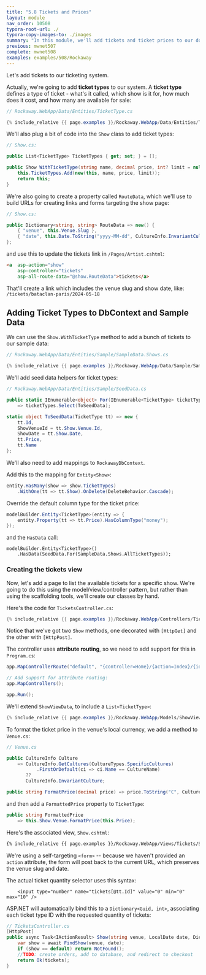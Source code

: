 ```yaml
---
title: "5.8 Tickets and Prices"
layout: module
nav_order: 10508
typora-root-url: ./
typora-copy-images-to: ./images
summary: "In this module, we'll add tickets and ticket prices to our domain model, and build a page where customers can select the tickets they want to order."
previous: mwnet507
complete: mwnet508
examples: examples/508/Rockaway
---
```


Let's add tickets to our ticketing system.

Actually, we're going to add **ticket types** to our system. A **ticket type** defines a type of ticket - what's it called, which show is it for, how much does it cost, and how many are available for sale:

```csharp
// Rockaway.WebApp/Data/Entities/TicketType.cs

{% include_relative {{ page.examples }}/Rockaway.WebApp/Data/Entities/TicketType.cs %}
```

We'll also plug a bit of code into the `Show` class to add ticket types:

```csharp
// Show.cs:

public List<TicketType> TicketTypes { get; set; } = [];

public Show WithTicketType(string name, decimal price, int? limit = null) {
    this.TicketTypes.Add(new(this, name, price, limit));
    return this;
}
```

We're also going to create a property called `RouteData`, which we'll use to build URLs for creating links and forms targeting the show page:

```csharp
// Show.cs:

public Dictionary<string, string> RouteData => new() {
    { "venue", this.Venue.Slug },
    { "date", this.Date.ToString("yyyy-MM-dd", CultureInfo.InvariantCulture) }
};
```

and use this to update the tickets link in `/Pages/Artist.cshtml`:

```html
<a  asp-action="show" 
	asp-controller="tickets"
	asp-all-route-data="@show.RouteData">tickets</a>
```

That'll create a link which includes the venue slug and show date, like: `/tickets/bataclan-paris/2024-05-18`

## Adding Ticket Types to DbContext and Sample Data

We can use the `Show.WithTicketType` method to add a bunch of tickets to our sample data:

```csharp
// Rockaway.WebApp/Data/Entities/Sample/SampleData.Shows.cs

{% include_relative {{ page.examples }}/Rockaway.WebApp/Data/Sample/SampleData.Shows.cs %}
```

We'll add seed data helpers for ticket types:

```csharp
// Rockaway.WebApp/Data/Entities/Sample/SeedData.cs

public static IEnumerable<object> For(IEnumerable<TicketType> ticketTypes)
    => ticketTypes.Select(ToSeedData);

static object ToSeedData(TicketType tt) => new {
    tt.Id,
    ShowVenueId = tt.Show.Venue.Id,
    ShowDate = tt.Show.Date,
    tt.Price,
    tt.Name
};
```

We'll also need to add mappings to `RockawayDbContext`.

Add this to the mapping for `Entity<Show>`:

```csharp
entity.HasMany(show => show.TicketTypes)
	.WithOne(tt => tt.Show).OnDelete(DeleteBehavior.Cascade);
```

Override the default column type for the ticket price:

```csharp
modelBuilder.Entity<TicketType>(entity => {
    entity.Property(tt => tt.Price).HasColumnType("money");
});
```

and the `HasData` call:

```
modelBuilder.Entity<TicketType>()
    .HasData(SeedData.For(SampleData.Shows.AllTicketTypes));
```

### Creating the tickets view

Now, let's add a page to list the available tickets for a specific show. We're going to do this using the model/view/controller pattern, but rather than using the scaffolding tools, we'll create our classes by hand.

Here's the code for `TicketsController.cs`:

```csharp
{% include_relative {{ page.examples }}/Rockaway.WebApp/Controllers/TicketsController.cs %}
```

Notice that we've got two `Show` methods, one decorated with `[HttpGet]` and the other with `[HttpPost]`.

The controller uses **attribute routing**, so we need to add support for this in `Program.cs`:

```csharp
app.MapControllerRoute("default", "{controller=Home}/{action=Index}/{id?}");

// Add support for attribute routing:
app.MapControllers();

app.Run();
```

We'll extend  `ShowViewData`, to include a `List<TicketType>`:

```csharp
{% include_relative {{ page.examples }}/Rockaway.WebApp/Models/ShowViewData.cs %}
```

To format the ticket price in the venue's local currency, we add a method to `Venue.cs`:

```csharp
// Venue.cs

public CultureInfo Culture
    => CultureInfo.GetCultures(CultureTypes.SpecificCultures)
           .FirstOrDefault(ci => ci.Name == CultureName)
       ??
       CultureInfo.InvariantCulture;

public string FormatPrice(decimal price) => price.ToString("C", Culture);
```

and then add a `FormattedPrice` property to `TicketType`:

```csharp
public string FormattedPrice
    => this.Show.Venue.FormatPrice(this.Price);
```

Here's the associated view, `Show.cshtml`:

```html
{% include_relative {{ page.examples }}/Rockaway.WebApp/Views/Tickets/Show.cshtml %}
```

We're using a self-targeting `<form>` -- because we haven't provided an `action` attribute, the form will post back to the current URL, which preserves the venue slug and date.

The actual ticket quantity selector uses this syntax:

```
	<input type="number" name="tickets[@tt.Id]" value="0" min="0" max="10" />
```

ASP.NET will automatically bind this to a `Dictionary<Guid, int>`, associating each ticket type ID with the requested quantity of tickets:

```csharp
// TicketsController.cs
[HttpPost]
public async Task<IActionResult> Show(string venue, LocalDate date, Dictionary<Guid, int> tickets) {
    var show = await FindShow(venue, date);
    if (show == default) return NotFound();
    //TODO: create orders, add to database, and redirect to checkout
    return Ok(tickets);
}
```



